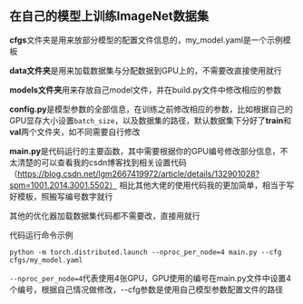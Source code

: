 ## 在自己的模型上训练ImageNet数据集

**cfgs**文件夹是用来放部分模型的配置文件信息的，my_model.yaml是一个示例模板

**data文件夹**是用来加载数据集与分配数据到GPU上的，不需要改直接使用就行

**models文件夹**用来存放自己model文件，并在build.py文件中修改相应的参数

**config.py**是模型参数的全部信息，在训练之前修改相应的参数，比如根据自己的GPU显存大小设置`batch_size`，以及数据集的路径，默认数据集下分好了**train**和**val**两个文件夹，如不同需要自行修改

**main.py**是代码运行的主要函数，其中需要根据你的GPU编号修改部分信息，不太清楚的可以查看我的csdn博客找到相关设置代码（https://blog.csdn.net/lgm2667419972/article/details/132901028?spm=1001.2014.3001.5502）
相比其他大佬的使用代码我的更加简单，相当于写好模板，照搬写编号数字就行

其他的优化器加载数据集代码都不需要改，直接用就行

代码运行命令示例

`python -m torch.distributed.launch --nproc_per_node=4 main.py --cfg cfgs/my_model.yaml`

`--nproc_per_node=4`代表使用4张GPU，GPU使用的编号在main.py文件中设置4个编号，根据自己情况做修改，--cfg参数是使用自己模型参数配置文件的路径
